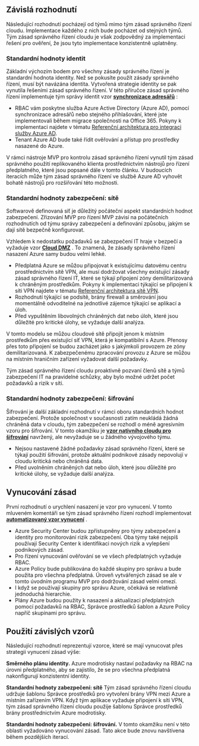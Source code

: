 <!-- TEMPLATE FILE - DO NOT ADD METADATA -->
<!-- markdownlint-disable MD002 MD041 -->

## <a name="dependent-decisions"></a>Závislá rozhodnutí

Následující rozhodnutí pocházejí od týmů mimo tým zásad správného řízení cloudu. Implementace každého z nich bude pocházet od stejných týmů. Tým zásad správného řízení cloudu je však zodpovědný za implementaci řešení pro ověření, že jsou tyto implementace konzistentně uplatněny.

### <a name="identity-baseline"></a>Standardní hodnoty identit

Základní výchozím bodem pro všechny zásady správného řízení je standardní hodnota identity. Než se pokusíte použít zásady správného řízení, musí být navázána identita. Vytvořená strategie identity se pak vynutila řešeními zásad správného řízení.
V této příručce zásad správného řízení implementuje tým správy identit vzor **[synchronizace adresářů](~/decision-guides/identity/index.md#directory-synchronization)** :

- RBAC vám poskytne služba Azure Active Directory (Azure AD), pomocí synchronizace adresářů nebo stejného přihlašování, které jste implementovali během migrace společnosti na Office 365. Pokyny k implementaci najdete v tématu [Referenční architektura pro integraci služby Azure AD](https://docs.microsoft.com/azure/architecture/reference-architectures/identity/azure-ad).
- Tenant Azure AD bude také řídit ověřování a přístup pro prostředky nasazené do Azure.

V rámci nástroje MVP pro kontrolu zásad správného řízení vynutil tým zásad správného použití replikovaného klienta prostřednictvím nástrojů pro řízení předplatného, které jsou popsané dále v tomto článku. V budoucích iteracích může tým zásad správného řízení ve službě Azure AD vyhovět bohatě nástrojů pro rozšiřování této možnosti.

### <a name="security-baseline-networking"></a>Standardní hodnoty zabezpečení: sítě

Softwarově definovaná síť je důležitý počáteční aspekt standardních hodnot zabezpečení. Zřizování MVP pro řízení MVP závisí na počátečních rozhodnutích od týmu správy zabezpečení a definování způsobu, jakým se dají sítě bezpečně konfigurovat.

Vzhledem k nedostatku požadavků se zabezpečení IT hraje v bezpečí a vyžaduje vzor **[Cloud DMZ](~/decision-guides/software-defined-network/cloud-dmz.md)** . To znamená, že zásady správného řízení nasazení Azure samy budou velmi lehké.

- Předplatná Azure se můžou připojovat k existujícímu datovému centru prostřednictvím sítě VPN, ale musí dodržovat všechny existující zásady zásad správného řízení IT, které se týkají připojení zóny demilitarizovaná k chráněným prostředkům. Pokyny k implementaci týkající se připojení k síti VPN najdete v tématu [Referenční architektura sítě VPN](https://docs.microsoft.com/azure/architecture/reference-architectures/hybrid-networking/vpn).
- Rozhodnutí týkající se podsítě, brány firewall a směrování jsou momentálně odvoditelné na jednotlivé zájemce týkající se aplikací a úloh.
- Před vypuštěním libovolných chráněných dat nebo úloh, které jsou důležité pro kritické úlohy, se vyžaduje další analýza.

V tomto modelu se můžou cloudové sítě připojit jenom k místním prostředkům přes existující síť VPN, která je kompatibilní s Azure. Přenosy přes toto připojení se budou zacházet jako s jakýmkoli provozem ze zóny demilitarizovaná. K zabezpečenému zpracování provozu z Azure se můžou na místním hraničním zařízení vyžadovat další požadavky.

Tým zásad správného řízení cloudu proaktivně pozvaní členů sítě a týmů zabezpečení IT na pravidelné schůzky, aby bylo možné udržet počet požadavků a rizik v síti.

### <a name="security-baseline-encryption"></a>Standardní hodnoty zabezpečení: šifrování

Šifrování je další základní rozhodnutí v rámci oboru standardních hodnot zabezpečení. Protože společnost v současnosti zatím neukládá žádná chráněná data v cloudu, tým zabezpečení se rozhodl o méně agresivním vzoru pro šifrování.
V tomto okamžiku je **[vzor nativního cloudu pro šifrování](~/decision-guides/encryption/index.md#key-management)** navržený, ale nevyžaduje se u žádného vývojového týmu.

- Nejsou nastavené žádné požadavky zásad správného řízení, které se týkají použití šifrování, protože aktuální podnikové zásady nepovolují v cloudu kritická nebo chráněná data.
- Před uvolněním chráněných dat nebo úloh, které jsou důležité pro kritické úlohy, se vyžaduje další analýza.

## <a name="policy-enforcement"></a>Vynucování zásad

První rozhodnutí o urychlení nasazení je vzor pro vynucení. V tomto mluveném komentáři se tým zásad správného řízení rozhodl implementovat **[automatizovaný vzor vynucení](~/decision-guides/policy-enforcement/index.md#automated-enforcement)** .

- Azure Security Center budou zpřístupněny pro týmy zabezpečení a identity pro monitorování rizik zabezpečení. Oba týmy také nejspíš používají Security Center k identifikaci nových rizik a vylepšení podnikových zásad.
- Pro řízení vynucování ověřování se ve všech předplatných vyžaduje RBAC.
- Azure Policy bude publikována do každé skupiny pro správu a bude použita pro všechna předplatná. Úroveň vytvářených zásad se ale v tomto úvodním programu MVP pro dodržování zásad velmi omezí.
- I když se používají skupiny pro správu Azure, očekává se relativně jednoduchá hierarchie.
- Plány Azure budou použity k nasazení a aktualizaci předplatných pomocí požadavků na RBAC, Správce prostředků šablon a Azure Policy napříč skupinami pro správu.

## <a name="apply-the-dependent-patterns"></a>Použití závislých vzorů

Následující rozhodnutí reprezentují vzorce, které se mají vynucovat přes strategii vynucení zásad výše:

**Směrného plánu identity.** Azure modrotisky nastaví požadavky na RBAC na úrovni předplatného, aby se zajistilo, že se pro všechna předplatná nakonfigurují konzistentní identity.

**Standardní hodnoty zabezpečení: sítě** Tým zásad správného řízení cloudu udržuje šablonu Správce prostředků pro vytvoření brány VPN mezi Azure a místním zařízením VPN. Když tým aplikace vyžaduje připojení k síti VPN, tým zásad správného řízení cloudu použije šablonu Správce prostředků brány prostřednictvím Azure modrotisky.

**Standardní hodnoty zabezpečení: šifrování.** V tomto okamžiku není v této oblasti vyžadováno vynucování zásad. Tato akce bude znovu navštívena během pozdějších iterací.
